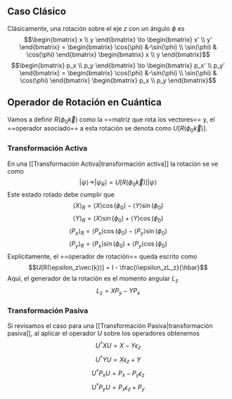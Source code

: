 ## Caso Clásico
Clásicamente, una rotación sobre el eje $z$ con un ángulo $\phi$ es 
$$\begin{bmatrix}
x \\ y \end{bmatrix} \to \begin{bmatrix}
x' \\ y' \end{bmatrix} = \begin{bmatrix} \cos(\phi) &-\sin(\phi) \\ \sin(\phi) & \cos(\phi) \end{bmatrix} \begin{bmatrix}
x \\ y \end{bmatrix}$$
$$\begin{bmatrix}
p_x \\ p_y \end{bmatrix} \to \begin{bmatrix}
p_x' \\ p_y' \end{bmatrix} = \begin{bmatrix} \cos(\phi) &-\sin(\phi) \\ \sin(\phi) & \cos(\phi) \end{bmatrix} \begin{bmatrix}
p_x \\ p_y \end{bmatrix}$$
## Operador de Rotación en Cuántica
Vamos a definir $R(\phi_0 \vec{k})$ como la ==matriz que rota los vectores== y, el ==operador asociado== a esta rotación se denota como $U[R(\phi_0\vec{k})]$.
### Transformación Activa
En una [[Transformación Activa|transformación activa]] la rotación se ve como $$|\psi\rangle \to |\psi_R\rangle = U[R(\phi_0\vec{k})]|\psi\rangle$$
Este estado rotado debe cumplir que $$\langle X \rangle_R = \langle X \rangle \cos(\phi_0) - \langle Y \rangle \sin(\phi_0)$$$$\langle Y \rangle_R = \langle X \rangle \sin(\phi_0) + \langle Y \rangle \cos(\phi_0)$$$$\langle P_x \rangle_R = \langle P_x \rangle \cos(\phi_0) - \langle P_y \rangle \sin(\phi_0)$$$$\langle P_y \rangle_R = \langle P_x \rangle \sin(\phi_0) + \langle P_y \rangle \cos(\phi_0)$$
Explícitamente, el ==operador de rotación== queda escrito como $$U[R(\epsilon_z\vec{k})] = I - \frac{i\epsilon_zL_z}{\hbar}$$
Aquí, el generador de la rotación es el momento angular $L_z$ $$L_z = XP_y-YP_x$$
### Transformación Pasiva
Si revisamos el caso para una [[Transformación Pasiva|transformación pasiva]], al aplicar el operador $U$ sobre los operadores obtenemos
$$U^\dagger X U = X-Y\epsilon_z$$
$$U^\dagger Y U = X\epsilon_z+Y$$
$$U^\dagger P_x U = P_x-P_y\epsilon_z$$
$$U^\dagger P_y U = P_x\epsilon_z+P_y$$

